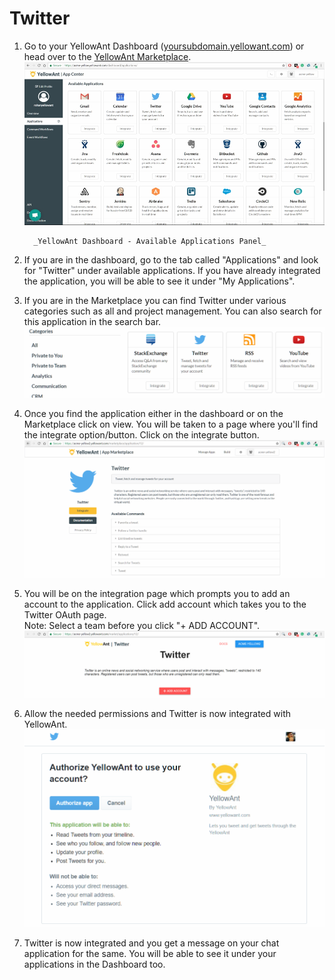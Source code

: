 # Twitter

1. Go to your YellowAnt Dashboard \([yoursubdomain.yellowant.com](https://github.com/yellowanthq/yellowant-help-center/tree/bdad19066023aa6a8b667a1d6f05b72945b49759/yoursubdomain.yellowant.com)\) or head over to the [YellowAnt Marketplace](https://www.yellowant.com/marketplace). ![](../../.gitbook/assets/instadash.jpg)

         _YellowAnt Dashboard - Available Applications Panel_

2. If you are in the dashboard, go to the tab called "Applications" and look for "Twitter" under available applications. If you have already integrated the application, you will be able to see it under "My Applications".

3. If you are in the Marketplace you can find Twitter under various categories such as all and project management. You can also search for this application in the search bar.  
![](../../.gitbook/assets/tweet1.png)

4. Once you find the application either in the dashboard or on the Marketplace click on view. You will be taken to a page where you'll find the integrate option/button. Click on the integrate button.  
![](../../.gitbook/assets/twitter2.png)

5. You will be on the integration page which prompts you to add an account to the application. Click add account which takes you to the Twitter OAuth page.  
Note: Select a team before you click "+ ADD ACCOUNT".  
![](../../.gitbook/assets/tweet3.png)

6. Allow the needed permissions and Twitter is now integrated with YellowAnt.  
![](../../.gitbook/assets/tweet2.png)

7. Twitter is now integrated and you get a message on your chat application for the same. You will be able to see it under your applications in the Dashboard too.

